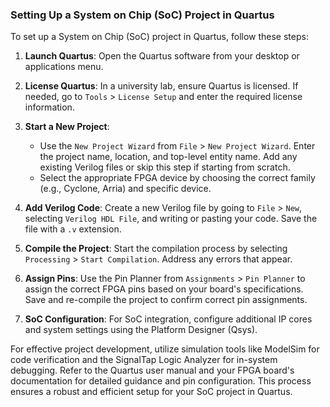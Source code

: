 ### Setting Up a System on Chip (SoC) Project in Quartus

To set up a System on Chip (SoC) project in Quartus, follow these steps:

1. **Launch Quartus**: Open the Quartus software from your desktop or applications menu.

2. **License Quartus**: In a university lab, ensure Quartus is licensed. If needed, go to `Tools` > `License Setup` and enter the required license information.

3. **Start a New Project**: 
   - Use the `New Project Wizard` from `File` > `New Project Wizard`. Enter the project name, location, and top-level entity name. Add any existing Verilog files or skip this step if starting from scratch.
   - Select the appropriate FPGA device by choosing the correct family (e.g., Cyclone, Arria) and specific device.

4. **Add Verilog Code**: Create a new Verilog file by going to `File` > `New`, selecting `Verilog HDL File`, and writing or pasting your code. Save the file with a `.v` extension.

5. **Compile the Project**: Start the compilation process by selecting `Processing` > `Start Compilation`. Address any errors that appear.

6. **Assign Pins**: Use the Pin Planner from `Assignments` > `Pin Planner` to assign the correct FPGA pins based on your board's specifications. Save and re-compile the project to confirm correct pin assignments.

7. **SoC Configuration**: For SoC integration, configure additional IP cores and system settings using the Platform Designer (Qsys).

For effective project development, utilize simulation tools like ModelSim for code verification and the SignalTap Logic Analyzer for in-system debugging. Refer to the Quartus user manual and your FPGA board's documentation for detailed guidance and pin configuration. This process ensures a robust and efficient setup for your SoC project in Quartus.
